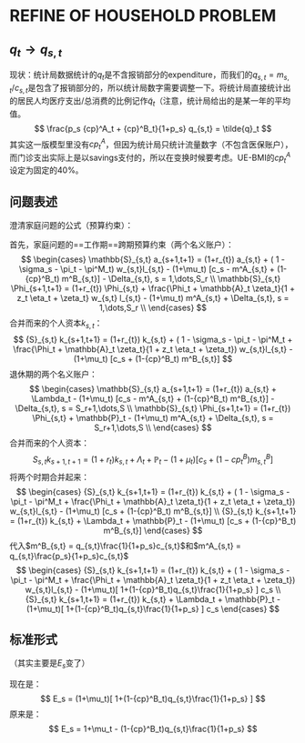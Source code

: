 # REFINE OF HOUSEHOLD PROBLEM

## $q_t\to q_{s,t}$

现状：统计局数据统计的$q_t$是不含报销部分的expenditure，而我们的$q_{s,t}=m_{s,t} / c_{s,t}$是包含了报销部分的，所以统计局数字需要调整一下。将统计局直接统计出的居民人均医疗支出/总消费的比例记作$\tilde{q}_{t}$（注意，统计局给出的是某一年的平均值。
$$
\frac{p_s {cp}^A_t + {cp}^B_t}{1+p_s} q_{s,t} = \tilde{q}_t
$$
其实这一版模型里没有${cp}^A_t$，但因为统计局只统计流量数字（不包含医保账户），而门诊支出实际上是以savings支付的，所以在变换时候要考虑。UE-BMI的${cp}^A_t​$设定为固定的40%。





## 问题表述

澄清家庭问题的公式（预算约束）：

首先，家庭问题的==工作期==跨期预算约束（两个名义账户）：
$$
\begin{cases}
	\mathbb{S}_{s,t} a_{s+1,t+1} = (1+r_{t}) a_{s,t} + ( 1 - \sigma_s - \pi_t - \pi^M_t) w_{s,t}l_{s,t} - (1+\mu_t) [c_s - m^A_{s,t} + (1-{cp}^B_t) m^B_{s,t}] - \Delta_{s,t}, s = 1,\dots,S_r  \\
	\mathbb{S}_{s,t} \Phi_{s+1,t+1} = (1+r_{t}) \Phi_{s,t} + \frac{\Phi_t + \mathbb{A}_t \zeta_t}{1 + z_t \eta_t + \zeta_t} w_{s,t} l_{s,t} - (1+\mu_t) m^A_{s,t} + \Delta_{s,t}, s = 1,\dots,S_r  \\
\end{cases}
$$
合并而来的个人资本$k_{s,t}$：
$$
{S}_{s,t} k_{s+1,t+1} = (1+r_{t}) k_{s,t} + ( 1 - \sigma_s - \pi_t - \pi^M_t + \frac{\Phi_t + \mathbb{A}_t \zeta_t}{1 + z_t \eta_t + \zeta_t}) w_{s,t}l_{s,t} - (1+\mu_t) [c_s + (1-{cp}^B_t) m^B_{s,t}]
$$
退休期的两个名义账户：
$$
\begin{cases}
	\mathbb{S}_{s,t} a_{s+1,t+1} = (1+r_{t}) a_{s,t} + \Lambda_t - (1+\mu_t) [c_s - m^A_{s,t} + (1-{cp}^B_t) m^B_{s,t}] - \Delta_{s,t}, s = S_r+1,\dots,S  \\
	\mathbb{S}_{s,t} \Phi_{s+1,t+1} = (1+r_{t}) \Phi_{s,t} + \mathbb{P}_t - (1+\mu_t) m^A_{s,t} + \Delta_{s,t}, s = S_r+1,\dots,S  \\
	\end{cases}
$$
合并而来的个人资本：
$$
{S}_{s,t} k_{s+1,t+1} = (1+r_{t}) k_{s,t} + \Lambda_t + \mathbb{P}_t  - (1+\mu_t) [c_s + (1-{cp}^B_t) m^B_{s,t}]
$$
将两个时期合并起来：
$$
\begin{cases}
{S}_{s,t} k_{s+1,t+1} = (1+r_{t}) k_{s,t} + ( 1 - \sigma_s - \pi_t - \pi^M_t + \frac{\Phi_t + \mathbb{A}_t \zeta_t}{1 + z_t \eta_t + \zeta_t}) w_{s,t}l_{s,t} - (1+\mu_t) [c_s + (1-{cp}^B_t) m^B_{s,t}]   \\
{S}_{s,t} k_{s+1,t+1} = (1+r_{t}) k_{s,t} + \Lambda_t + \mathbb{P}_t  - (1+\mu_t) [c_s + (1-{cp}^B_t) m^B_{s,t}]
\end{cases}
$$
代入$m^B_{s,t} = q_{s,t}\frac{1}{1+p_s}c_{s,t}$和$m^A_{s,t} = q_{s,t}\frac{p_s}{1+p_s}c_{s,t}$
$$
\begin{cases}
{S}_{s,t} k_{s+1,t+1} = (1+r_{t}) k_{s,t} + ( 1 - \sigma_s - \pi_t - \pi^M_t + \frac{\Phi_t + \mathbb{A}_t \zeta_t}{1 + z_t \eta_t + \zeta_t}) w_{s,t}l_{s,t} - (1+\mu_t)[ 1+(1-{cp}^B_t)q_{s,t}\frac{1}{1+p_s} ] c_s   \\
{S}_{s,t} k_{s+1,t+1} = (1+r_{t}) k_{s,t} + \Lambda_t + \mathbb{P}_t  - (1+\mu_t)[ 1+(1-{cp}^B_t)q_{s,t}\frac{1}{1+p_s} ] c_s
\end{cases}
$$


## 标准形式

（其实主要是$E_s$变了）

现在是：
$$
E_s = (1+\mu_t)[ 1+(1-{cp}^B_t)q_{s,t}\frac{1}{1+p_s} ]
$$
原来是：
$$
E_s = 1+\mu_t - (1-{cp}^B_t)q_{s,t}\frac{1}{1+p_s}
$$





















